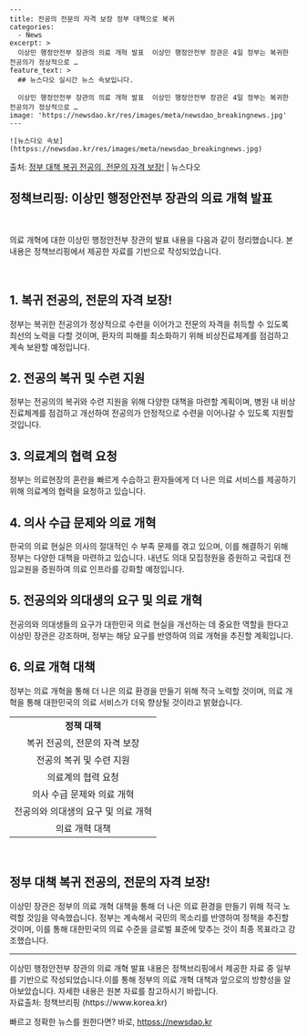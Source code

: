     ---
    title: 전공의 전문의 자격 보장 정부 대책으로 복귀
    categories:
      - News
    excerpt: >
      이상민 행정안전부 장관의 의료 개혁 발표  이상민 행정안전부 장관은 4일 정부는 복귀한 전공의가 정상적으로 …
    feature_text: >
      ## 뉴스다오 실시간 뉴스 속보입니다.
    
      이상민 행정안전부 장관의 의료 개혁 발표  이상민 행정안전부 장관은 4일 정부는 복귀한 전공의가 정상적으로 …
    image: 'https://newsdao.kr/res/images/meta/newsdao_breakingnews.jpg'
    ---
    
    ![뉴스다오 속보](httpss://newsdao.kr/res/images/meta/newsdao_breakingnews.jpg)

<p>출처: <a href="httpss://newsdao.kr/4594" rel="dofollow">정부 대책 복귀 전공의, 전문의 자격 보장!</a> | 뉴스다오</p>

<h2 data-ke-size="size26">정책브리핑: 이상민 행정안전부 장관의 의료 개혁 발표</h2>
<p data-ke-size="size16">&nbsp;</p>
의료 개혁에 대한 이상민 행정안전부 장관의 발표 내용을 다음과 같이 정리했습니다. 본 내용은 정책브리핑에서 제공한 자료를 기반으로 작성되었습니다.
<p data-ke-size="size16">&nbsp;</p>

<h2 data-ke-size="size24">1. 복귀 전공의, 전문의 자격 보장!</h2>
<p data-ke-size="size16">정부는 복귀한 전공의가 정상적으로 수련을 이어가고 전문의 자격을 취득할 수 있도록 최선의 노력을 다할 것이며, 환자의 피해를 최소화하기 위해 비상진료체계를 점검하고 계속 보완할 예정입니다.</p>

<h2 data-ke-size="size24">2. 전공의 복귀 및 수련 지원</h2>
<p data-ke-size="size16">정부는 전공의의 복귀와 수련 지원을 위해 다양한 대책을 마련할 계획이며, 병원 내 비상진료체계를 점검하고 개선하여 전공의가 안정적으로 수련을 이어나갈 수 있도록 지원할 것입니다.</p>

<h2 data-ke-size="size24">3. 의료계의 협력 요청</h2>
<p data-ke-size="size16">정부는 의료현장의 혼란을 빠르게 수습하고 환자들에게 더 나은 의료 서비스를 제공하기 위해 의료계의 협력을 요청하고 있습니다.</p>

<h2 data-ke-size="size24">4. 의사 수급 문제와 의료 개혁</h2>
<p data-ke-size="size16">한국의 의료 현실은 의사의 절대적인 수 부족 문제를 겪고 있으며, 이를 해결하기 위해 정부는 다양한 대책을 마련하고 있습니다. 내년도 의대 모집정원을 증원하고 국립대 전임교원을 증원하여 의료 인프라를 강화할 예정입니다.</p>

<h2 data-ke-size="size24">5. 전공의와 의대생의 요구 및 의료 개혁</h2>
<p data-ke-size="size16">전공의와 의대생들의 요구가 대한민국 의료 현실을 개선하는 데 중요한 역할을 한다고 이상민 장관은 강조하며, 정부는 해당 요구를 반영하여 의료 개혁을 추진할 계획입니다.</p>

<h2 data-ke-size="size24">6. 의료 개혁 대책</h2>
<p data-ke-size="size16">정부는 의료 개혁을 통해 더 나은 의료 환경을 만들기 위해 적극 노력할 것이며, 의료 개혁을 통해 대한민국의 의료 서비스가 더욱 향상될 것이라고 밝혔습니다.</p>
<table>
	<tbody>
		<tr>
			<td style="text-align: center; height: 17px;"><b>정책 대책</b></td>
		</tr>
		<tr>
			<td style="text-align: center; height: 17px;">복귀 전공의, 전문의 자격 보장</td>
		</tr>
		<tr>
			<td style="text-align: center; height: 17px;">전공의 복귀 및 수련 지원</td>
		</tr>
		<tr>
			<td style="text-align: center; height: 17px;">의료계의 협력 요청</td>
		</tr>
		<tr>
			<td style="text-align: center; height: 17px;">의사 수급 문제와 의료 개혁</td>
		</tr>
		<tr>
			<td style="text-align: center; height: 17px;">전공의와 의대생의 요구 및 의료 개혁</td>
		</tr>
		<tr>
			<td style="text-align: center; height: 17px;">의료 개혁 대책</td>
		</tr>
	</tbody>
</table>
<p data-ke-size="size16">&nbsp;</p>

<h2 data-ke-size="size24">정부 대책 복귀 전공의, 전문의 자격 보장!</h2>
<p data-ke-size="size16">이상민 장관은 정부의 의료 개혁 대책을 통해 더 나은 의료 환경을 만들기 위해 적극 노력할 것임을 약속했습니다. 정부는 계속해서 국민의 목소리를 반영하여 정책을 추진할 것이며, 이를 통해 대한민국의 의료 수준을 글로벌 표준에 맞추는 것이 최종 목표라고 강조했습니다.</p>

<hr>
이상민 행정안전부 장관의 의료 개혁 발표 내용은 정책브리핑에서 제공한 자료 중 일부를 기반으로 작성되었습니다.이를 통해 정부의 의료 개혁 대책과 앞으로의 방향성을 알아보았습니다. 자세한 내용은 원본 자료를 참고하시기 바랍니다.<br>
자료출처: 정책브리핑 (https://www.korea.kr)
 

빠르고 정확한 뉴스를 원한다면? 바로, <a href="httpss://newsdao.kr" rel="dofollow">httpss://newsdao.kr</a>


    
